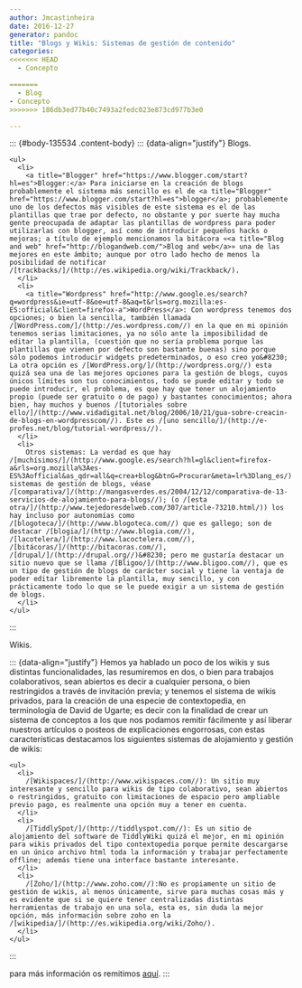```yaml
---
author: Jmcastinheira
date: 2016-12-27
generator: pandoc
title: "Blogs y Wikis: Sistemas de gestión de contenido"
categories:
<<<<<<< HEAD
  - Concepto

=======
  - Blog
- Concepto
>>>>>>> 186db3ed77b40c7493a2fedc023e873cd977b3e0

---
```




::: {#body-135534 .content-body}
::: {data-align="justify"}
    Blogs. 

    <ul>
      <li>
        <a title="Blogger" href="https://www.blogger.com/start?hl=es">Blogger:</a> Para iniciarse en la creación de blogs probablemente el sistema más sencillo es el de <a title="Blogger" href="https://www.blogger.com/start?hl=es">blogger</a>; probablemente uno de los defectos más visibles de este sistema es el de las plantillas que trae por defecto, no obstante y por suerte hay mucha gente preocupada de adaptar las plantillas de wordpress para poder utilizarlas con blogger, así como de introducir pequeños hacks o mejoras; a título de ejemplo mencionamos la bitácora «<a title="Blog and web" href="http://blogandweb.com/">Blog and web</a>» una de las mejores en este ámbito; aunque por otro lado hecho de menos la posibilidad de notificar /[trackbacks/]/(http://es.wikipedia.org/wiki/Trackback/).
      </li>
      <li>
        <a title="Wordpress" href="http://www.google.es/search?q=wordpress&ie=utf-8&oe=utf-8&aq=t&rls=org.mozilla:es-ES:official&client=firefox-a">WordPress</a>: Con wordpress tenemos dos opciones; o bien la sencilla, también llamada /[WordPress.com/]/(http://es.wordpress.com//) en la que en mi opinión tenemos serias limitaciones, ya no sólo ante la imposibilidad de editar la plantilla, (cuestión que no sería problema porque las plantillas que vienen por defecto son bastante buenas) sino porque sólo podemos introducir widgets predeterminados, o eso creo yo&#8230; La otra opción es /[WordPress.org/]/(http://wordpress.org//) esta quizá sea una de las mejores opciones para la gestión de blogs, cuyos únicos límites son tus conocimientos, todo se puede editar y todo se puede introducir, el problema, es que hay que tener un alojamiento propio (puede ser gratuito o de pago) y bastantes conocimientos; ahora bien, hay muchos y buenos /[tutoriales sobre ello/]/(http://www.vidadigital.net/blog/2006/10/21/gua-sobre-creacin-de-blogs-en-wordpresscom//). Este es /[uno sencillo/]/(http://e-profes.net/blog/tutorial-wordpress//).
      </li>
      <li>
        Otros sistemas: La verdad es que hay /[muchísimos/]/(http://www.google.es/search?hl=gl&client=firefox-a&rls=org.mozilla%3Aes-ES%3Aofficial&as_qdr=all&q=crea+blog&btnG=Procurar&meta=lr%3Dlang_es/) sistemas de gestión de blogs, véase /[comparativa/]/(http://mangasverdes.es/2004/12/12/comparativa-de-13-servicios-de-alojamiento-para-blogs//); (o /[esta otra/]/(http://www.tejedoresdelweb.com/307/article-73210.html/)) los hay incluso por autonomías como /[blogoteca/]/(http://www.blogoteca.com//) que es gallego; son de destacar /[blogia/]/(http://www.blogia.com//), /[lacotelera/]/(http://www.lacoctelera.com//), /[bitácoras/]/(http://bitacoras.com//), /[drupal/]/(http://drupal.org//)&#8230; pero me gustaría destacar un sitio nuevo que se llama /[Bligoo/]/(http://www.bligoo.com//), que es un tipo de gestión de blogs de carácter social y tiene la ventaja de poder editar libremente la plantilla, muy sencillo, y con prácticamente todo lo que se le puede exigir a un sistema de gestión de blogs.
      </li>
    </ul>
:::

Wikis.

::: {data-align="justify"}
    Hemos ya hablado un poco de los wikis y sus distintas funcionalidades, las resumiremos en dos, o bien para trabajos colaborativos, sean abiertos es decir a cualquier persona, o bien restringidos a través de invitación previa; y tenemos el sistema de wikis privados, para la creación de una especie de contextopedia, en terminología de David de Ugarte; es decir con la finalidad de crear un sistema de conceptos a los que nos podamos remitir fácilmente y así liberar nuestros artículos o posteos de explicaciones engorrosas, con estas características destacamos los siguientes sistemas de alojamiento y gestión de wikis: 

    <ul>
      <li>
        /[Wikispaces/]/(http://www.wikispaces.com//): Un sitio muy interesante y sencillo para wikis de tipo colaborativo, sean abiertos o restringidos, gratuito con limitaciones de espacio pero ampliable previo pago, es realmente una opción muy a tener en cuenta.
      </li>
      <li>
        /[TiddlySpot/]/(http://tiddlyspot.com//): Es un sitio de alojamiento del software de TiddlyWiki quizá el mejor, en mi opinión para wikis privados del tipo contextopedia porque permite descargarse en un único archivo html toda la información y trabajar perfectamente offline; además tiene una interface bastante interesante.
      </li>
      <li>
        /[Zoho/]/(http://www.zoho.com//):No es propiamente un sitio de gestión de wikis, al menos únicamente, sirve para muchas cosas más y es evidente que si se quiere tener centralizadas distintas herramientas de trabajo en una sola, esta es, sin duda la mejor opción, más información sobre zoho en la /[wikipedia/]/(http://es.wikipedia.org/wiki/Zoho/).
      </li>
    </ul>
:::

para más información os remitimos
[aquí](http://aulablog21.wikispaces.com/Servicios+gratuitos+de+alojamientos+de+Wikis).
:::
